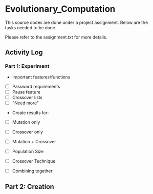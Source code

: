 # Evolutionary_Computation
<p>
This source codes are done under a project assignment. Below are the tasks needed to be done.<br>

Please refer to the assignment.txt for more details.

## Activity Log
### Part 1: Experiment

- Important features/functions
- [ ] Password requirements
- [ ] Pause feature
- [ ] Crossover lists
- [ ] "Need more"

- Create results for:
- [ ] Mutation only
- [ ] Crossover only
- [ ] Mutation + Crossover
- [ ] Population Size
- [ ] Crossover Technique
- [ ] Combining together


## Part 2: Creation
